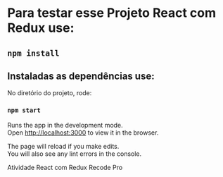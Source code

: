 # Para testar esse Projeto React com Redux use:

## `npm install`

## Instaladas as dependências use:

No diretório do projeto, rode:

### `npm start`

Runs the app in the development mode.\
Open [http://localhost:3000](http://localhost:3000) to view it in the browser.

The page will reload if you make edits.\
You will also see any lint errors in the console.

Atividade React com Redux Recode Pro